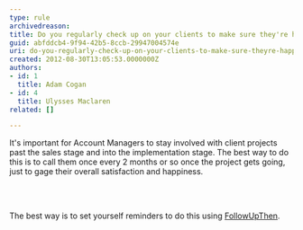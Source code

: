 ```yaml
---
type: rule
archivedreason: 
title: Do you regularly check up on your clients to make sure they're happy?
guid: abfddcb4-9f94-42b5-8ccb-29947004574e
uri: do-you-regularly-check-up-on-your-clients-to-make-sure-theyre-happy
created: 2012-08-30T13:05:53.0000000Z
authors:
- id: 1
  title: Adam Cogan
- id: 4
  title: Ulysses Maclaren
related: []

---
```



<p>It's important for Account Managers to stay involved with client projects past the 
                sales stage and into the implementation stage. The best way to do this is to call 
                them once every 2 months or so once the project gets going, just to gage their 
                overall satisfaction and happiness.
             </p>
<br><excerpt class='endintro'></excerpt><br>
<p>The best way is&#160;to set yourself reminders to do this ​using <a href="/do-you-follow-up-emails-effectively">FollowUpT​hen</a>.</p>


